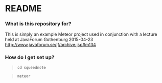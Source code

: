 # README #

### What is this repository for? ###

This is simply an example Meteor project used in conjunction with a lecture held at JavaForum Gothenburg 2015-04-23
http://www.javaforum.se/jf/archive.jsp#m134
 

### How do I get set up? ###

>     cd squeednote

>     meteor